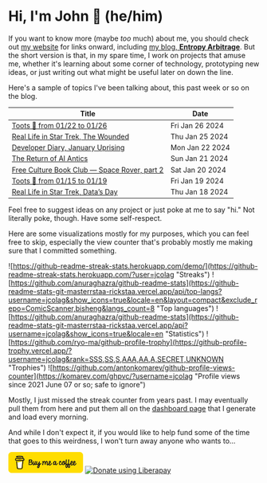# Hi, I'm John 👋 (he/him)

If you want to know more (maybe *too* much) about me, you should check out [my website](https://john.colagioia.net/) for links onward, including [my blog, **Entropy Arbitrage**](https://john.colagioia.net/blog).  But the short version is that, in my spare time, I work on projects that amuse me, whether it's learning about some corner of technology, prototyping new ideas, or just writing out what might be useful later on down the line.

Here's a sample of topics I've been talking about, this past week or so on the blog.

|Title|Date|
|-----|-------|
|[Toots 🦣 from 01/22 to 01/26](https://john.colagioia.net/blog/2024/01/26/week.html)|Fri Jan 26 2024|
|[Real Life in Star Trek, The Wounded](https://john.colagioia.net/blog/2024/01/25/wounded.html)|Thu Jan 25 2024|
|[Developer Diary, January Uprising](https://john.colagioia.net/blog/2024/01/22/january-uprising.html)|Mon Jan 22 2024|
|[The Return of AI Antics](https://john.colagioia.net/blog/2024/01/21/paid-ai.html)|Sun Jan 21 2024|
|[Free Culture Book Club — Space Rover, part 2](https://john.colagioia.net/blog/2024/01/20/space-rover-2.html)|Sat Jan 20 2024|
|[Toots 🦣 from 01/15 to 01/19](https://john.colagioia.net/blog/2024/01/19/week.html)|Fri Jan 19 2024|
|[Real Life in Star Trek, Data’s Day](https://john.colagioia.net/blog/2024/01/18/data-s-day.html)|Thu Jan 18 2024|

Feel free to suggest ideas on any project or just poke at me to say "hi." Not literally poke, though. Have some self-respect.

Here are some visualizations mostly for my purposes, which you can feel free to skip, especially the view counter that's probably mostly me making sure that I committed something.

![https://github-readme-streak-stats.herokuapp.com/demo/](https://github-readme-streak-stats.herokuapp.com/?user=jcolag "Streaks")
![https://github.com/anuraghazra/github-readme-stats](https://github-readme-stats-git-masterrstaa-rickstaa.vercel.app/api/top-langs?username=jcolag&show_icons=true&locale=en&layout=compact&exclude_repo=ComicScanner,bisheng&langs_count=8 "Top languages")
![https://github.com/anuraghazra/github-readme-stats](https://github-readme-stats-git-masterrstaa-rickstaa.vercel.app/api?username=jcolag&show_icons=true&locale=en "Statistics")
![https://github.com/ryo-ma/github-profile-trophy](https://github-profile-trophy.vercel.app/?username=jcolag&rank=SSS,SS,S,AAA,AA,A,SECRET,UNKNOWN "Trophies")
![https://github.com/antonkomarev/github-profile-views-counter](https://komarev.com/ghpvc/?username=jcolag "Profile views since 2021 June 07 or so; safe to ignore")

Mostly, I just missed the streak counter from years past.  I may eventually pull them from here and put them all on the [dashboard page](https://github.com/jcolag/dash) that I generate and load every morning.

And while I don't expect it, if you would like to help fund some of the time that goes to this weirdness, I won't turn away anyone who wants to...

[<img src="images/default-yellow.png" alt="Buy Me a Coffee" width="150px"/>](https://www.buymeacoffee.com/jcolag)
<a href="https://liberapay.com/jcolag/donate"><img alt="Donate using Liberapay" src="https://liberapay.com/assets/widgets/donate.svg"></a>
